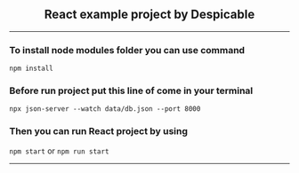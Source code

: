 <div align='center'>
  <h2>React example project by Despicable</h2>
</div>

---

### To install node modules folder you can use command 
`npm install`
### Before run project put this line of come in your terminal 
`npx json-server --watch data/db.json --port 8000`
### Then you can run React project by using 
`npm start` or `npm run start`

---
